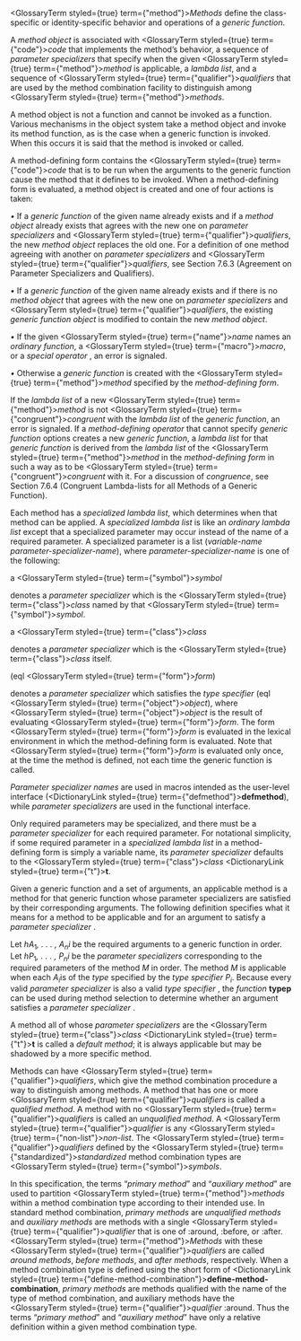  



<GlossaryTerm styled={true} term={"method"}><i>Methods</i></GlossaryTerm> define the class-specific or identity-specific behavior and operations of a *generic function*. 



A *method object* is associated with <GlossaryTerm styled={true} term={"code"}><i>code</i></GlossaryTerm> that implements the method’s behavior, a sequence of *parameter specializers* that specify when the given <GlossaryTerm styled={true} term={"method"}><i>method</i></GlossaryTerm> is applicable, a *lambda list*, and a sequence of <GlossaryTerm styled={true} term={"qualifier"}><i>qualifiers</i></GlossaryTerm> that are used by the method combination facility to distinguish among <GlossaryTerm styled={true} term={"method"}><i>methods</i></GlossaryTerm>. 



A method object is not a function and cannot be invoked as a function. Various mechanisms in the object system take a method object and invoke its method function, as is the case when a generic function is invoked. When this occurs it is said that the method is invoked or called. 



A method-defining form contains the <GlossaryTerm styled={true} term={"code"}><i>code</i></GlossaryTerm> that is to be run when the arguments to the generic function cause the method that it defines to be invoked. When a method-defining form is evaluated, a method object is created and one of four actions is taken: 



*•* If a *generic function* of the given name already exists and if a *method object* already exists that agrees with the new one on *parameter specializers* and <GlossaryTerm styled={true} term={"qualifier"}><i>qualifiers</i></GlossaryTerm>, the new *method object* replaces the old one. For a definition of one method agreeing with another on *parameter specializers* and <GlossaryTerm styled={true} term={"qualifier"}><i>qualifiers</i></GlossaryTerm>, see Section 7.6.3 (Agreement on Parameter Specializers and Qualifiers). 



*•* If a *generic function* of the given name already exists and if there is no *method object* that agrees with the new one on *parameter specializers* and <GlossaryTerm styled={true} term={"qualifier"}><i>qualifiers</i></GlossaryTerm>, the existing *generic function object* is modified to contain the new *method object*. 



*•* If the given <GlossaryTerm styled={true} term={"name"}><i>name</i></GlossaryTerm> names an *ordinary function*, a <GlossaryTerm styled={true} term={"macro"}><i>macro</i></GlossaryTerm>, or a *special operator* , an error is signaled. 



*•* Otherwise a *generic function* is created with the <GlossaryTerm styled={true} term={"method"}><i>method</i></GlossaryTerm> specified by the *method-defining form*. 







 



 



If the *lambda list* of a new <GlossaryTerm styled={true} term={"method"}><i>method</i></GlossaryTerm> is not <GlossaryTerm styled={true} term={"congruent"}><i>congruent</i></GlossaryTerm> with the *lambda list* of the *generic function*, an error is signaled. If a *method-defining operator* that cannot specify *generic function* options creates a new *generic function*, a *lambda list* for that *generic function* is derived from the *lambda list* of the <GlossaryTerm styled={true} term={"method"}><i>method</i></GlossaryTerm> in the *method-defining form* in such a way as to be <GlossaryTerm styled={true} term={"congruent"}><i>congruent</i></GlossaryTerm> with it. For a discussion of *congruence*, see Section 7.6.4 (Congruent Lambda-lists for all Methods of a Generic Function). 



Each method has a *specialized lambda list*, which determines when that method can be applied. A *specialized lambda list* is like an *ordinary lambda list* except that a specialized parameter may occur instead of the name of a required parameter. A specialized parameter is a list (*variable-name parameter-specializer-name*), where *parameter-specializer-name* is one of the following: 



a <GlossaryTerm styled={true} term={"symbol"}><i>symbol</i></GlossaryTerm> 



denotes a *parameter specializer* which is the <GlossaryTerm styled={true} term={"class"}><i>class</i></GlossaryTerm> named by that <GlossaryTerm styled={true} term={"symbol"}><i>symbol</i></GlossaryTerm>. 



a <GlossaryTerm styled={true} term={"class"}><i>class</i></GlossaryTerm> 



denotes a *parameter specializer* which is the <GlossaryTerm styled={true} term={"class"}><i>class</i></GlossaryTerm> itself. 



(eql <GlossaryTerm styled={true} term={"form"}><i>form</i></GlossaryTerm>) 



denotes a *parameter specializer* which satisfies the *type specifier* (eql <GlossaryTerm styled={true} term={"object"}><i>object</i></GlossaryTerm>), where <GlossaryTerm styled={true} term={"object"}><i>object</i></GlossaryTerm> is the result of evaluating <GlossaryTerm styled={true} term={"form"}><i>form</i></GlossaryTerm>. The form <GlossaryTerm styled={true} term={"form"}><i>form</i></GlossaryTerm> is evaluated in the lexical environment in which the method-defining form is evaluated. Note that <GlossaryTerm styled={true} term={"form"}><i>form</i></GlossaryTerm> is evaluated only once, at the time the method is defined, not each time the generic function is called. 



*Parameter specializer names* are used in macros intended as the user-level interface (<DictionaryLink styled={true} term={"defmethod"}><b>defmethod</b></DictionaryLink>), while *parameter specializers* are used in the functional interface. 



Only required parameters may be specialized, and there must be a *parameter specializer* for each required parameter. For notational simplicity, if some required parameter in a *specialized lambda list* in a method-defining form is simply a variable name, its *parameter specializer* defaults to the <GlossaryTerm styled={true} term={"class"}><i>class</i></GlossaryTerm> <DictionaryLink styled={true} term={"t"}><b>t</b></DictionaryLink>. 



Given a generic function and a set of arguments, an applicable method is a method for that generic function whose parameter specializers are satisfied by their corresponding arguments. The following definition specifies what it means for a method to be applicable and for an argument to satisfy a *parameter specializer* . 



Let <i>hA</i><sub>1</sub><i>, . . . , A<sub>n</sub>i</i> be the required arguments to a generic function in order. Let <i>hP</i><sub>1</sub><i>, . . . , P<sub>n</sub>i</i> be the <i>parameter specializers</i> corresponding to the required parameters of the method <i>M</i> in order. The method <i>M</i> is applicable when each <i>A<sub>i</sub></i>is of the <i>type</i> specified by the <i>type specifier P<sub>i</sub></i>. Because every valid <i>parameter specializer</i> is also a valid <i>type specifier</i> , the <i>function</i> <b>typep</b> can be used during method selection to determine whether an argument satisfies a <i>parameter specializer</i> . 



A method all of whose *parameter specializers* are the <GlossaryTerm styled={true} term={"class"}><i>class</i></GlossaryTerm> <DictionaryLink styled={true} term={"t"}><b>t</b></DictionaryLink> is called a *default method*; it is always applicable but may be shadowed by a more specific method. 







 



 



Methods can have <GlossaryTerm styled={true} term={"qualifier"}><i>qualifiers</i></GlossaryTerm>, which give the method combination procedure a way to distinguish among methods. A method that has one or more <GlossaryTerm styled={true} term={"qualifier"}><i>qualifiers</i></GlossaryTerm> is called a *qualified method*. A method with no <GlossaryTerm styled={true} term={"qualifier"}><i>qualifiers</i></GlossaryTerm> is called an *unqualified method*. A <GlossaryTerm styled={true} term={"qualifier"}><i>qualifier</i></GlossaryTerm> is any <GlossaryTerm styled={true} term={"non-list"}><i>non-list</i></GlossaryTerm>. The <GlossaryTerm styled={true} term={"qualifier"}><i>qualifiers</i></GlossaryTerm> defined by the <GlossaryTerm styled={true} term={"standardized"}><i>standardized</i></GlossaryTerm> method combination types are <GlossaryTerm styled={true} term={"symbol"}><i>symbols</i></GlossaryTerm>. 



In this specification, the terms “*primary method*” and “*auxiliary method*” are used to partition <GlossaryTerm styled={true} term={"method"}><i>methods</i></GlossaryTerm> within a method combination type according to their intended use. In standard method combination, *primary methods* are *unqualified methods* and *auxiliary methods* are methods with a single <GlossaryTerm styled={true} term={"qualifier"}><i>qualifier</i></GlossaryTerm> that is one of :around, :before, or :after. <GlossaryTerm styled={true} term={"method"}><i>Methods</i></GlossaryTerm> with these <GlossaryTerm styled={true} term={"qualifier"}><i>qualifiers</i></GlossaryTerm> are called *around methods*, *before methods*, and *after methods*, respectively. When a method combination type is defined using the short form of <DictionaryLink styled={true} term={"define-method-combination"}><b>define-method-combination</b></DictionaryLink>, *primary methods* are methods qualified with the name of the type of method combination, and auxiliary methods have the <GlossaryTerm styled={true} term={"qualifier"}><i>qualifier</i></GlossaryTerm> :around. Thus the terms “*primary method*” and “*auxiliary method*” have only a relative definition within a given method combination type. 



